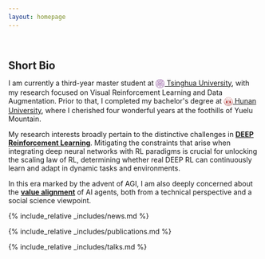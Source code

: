 ```yaml
---
layout: homepage
---
```


<h1 id="about-me"></h1>

<h2 style="margin: 60px 0px 10px;">Short Bio</h2>

I am currently a third-year master student at [<img src="/assets/Logo/THU.png" alt="THU" width="18" height="18" style="vertical-align: middle;"> Tsinghua University](https://www.tsinghua.edu.cn/en/), with my research focused on Visual Reinforcement Learning and Data Augmentation.
Prior to that, I completed my bachelor's degree at [<img src="/assets/Logo/HNU.jpg" alt="THU" width="18" height="18" style="vertical-align: middle;"> Hunan University](http://www-en.hnu.edu.cn/), where I cherished four wonderful years at the foothills of Yuelu Mountain.


My research interests broadly pertain to the distinctive challenges in <strong>[DEEP Reinforcement Learning]()</strong>.
Mitigating the constraints that arise when integrating deep neural networks with RL paradigms is crucial for unlocking the scaling law of RL, determining whether real DEEP RL can continuously learn and adapt in dynamic tasks and environments.

In this era marked by the advent of AGI, I am also deeply concerned about the <strong>[value alignment]()</strong> of AI agents, both from a technical perspective and a social science viewpoint.

{% include_relative _includes/news.md %}

{% include_relative _includes/publications.md %}

{% include_relative _includes/talks.md %}
